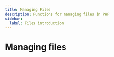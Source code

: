 ```yaml
---
title: Managing Files
description: Functions for managing files in PHP
sidebar:
  label: Files introduction
---
```


# Managing files
